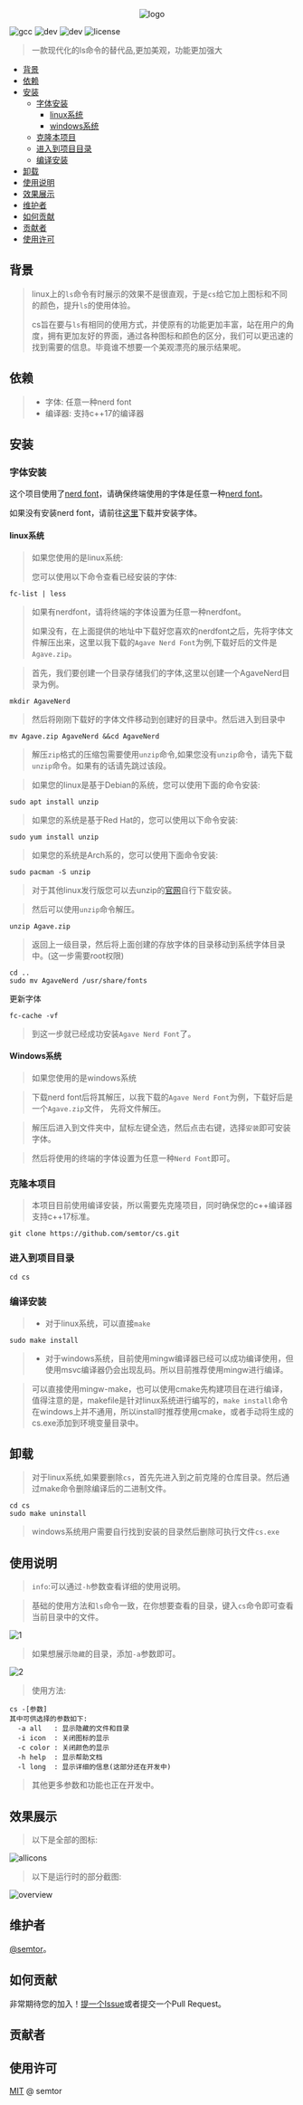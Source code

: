 <p style="text-align: center;">
  <img src="img/logo.png" alt="logo">
</p>

![gcc](https://img.shields.io/badge/gcc-12.2-green)
![dev](https://img.shields.io/badge/PRs-welcome-green)
![dev](https://img.shields.io/badge/status-developing-yellow)
![license](https://img.shields.io/bower/l/MI)
> 一款现代化的ls命令的替代品,更加美观，功能更加强大

- [背景](#背景)
- [依赖](#依赖)
- [安装](#安装)
  - [字体安装](#字体安装)
    - [linux系统](#linux系统)
    - [windows系统](#windows系统)
  - [克隆本项目](#克隆本项目)
  - [进入到项目目录](#进入到项目目录)
  - [编译安装](#编译安装)
- [卸载](#卸载)
- [使用说明](#使用说明)
- [效果展示](#效果展示)
- [维护者](#维护者)
- [如何贡献](#如何贡献)
- [贡献者](#贡献者)
- [使用许可](#使用许可)

## 背景
>linux上的`ls`命令有时展示的效果不是很直观，于是`cs`给它加上图标和不同的颜色，提升`ls`的使用体验。
>
>cs旨在要与`ls`有相同的使用方式，并使原有的功能更加丰富，站在用户的角度，拥有更加友好的界面，通过各种图标和颜色的区分，我们可以更迅速的找到需要的信息。毕竟谁不想要一个美观漂亮的展示结果呢。

## 依赖
> - 字体: 任意一种nerd font
> - 编译器: 支持c++17的编译器


## 安装
### 字体安装
这个项目使用了[nerd font](https://www.nerdfonts.com/)，请确保终端使用的字体是任意一种[nerd font](https://www.nerdfonts.com/)。

如果没有安装nerd font，请前往[这里](https://www.nerdfonts.com/)下载并安装字体。

#### linux系统
> 如果您使用的是linux系统:
>
> 您可以使用以下命令查看已经安装的字体:

```shell
fc-list | less
```

> 如果有nerdfont，请将终端的字体设置为任意一种nerdfont。
>
> 如果没有，在上面提供的地址中下载好您喜欢的nerdfont之后，先将字体文件解压出来，这里以我下载的`Agave Nerd Font`为例,下载好后的文件是`Agave.zip`。

> 首先，我们要创建一个目录存储我们的字体,这里以创建一个AgaveNerd目录为例。

```shell
mkdir AgaveNerd
```
> 然后将刚刚下载好的字体文件移动到创建好的目录中。然后进入到目录中
```shell
mv Agave.zip AgaveNerd &&cd AgaveNerd
```
> 解压`zip`格式的压缩包需要使用`unzip`命令,如果您没有`unzip`命令，请先下载`unzip`命令。如果有的话请先跳过该段。


> 如果您的linux是基于Debian的系统，您可以使用下面的命令安装:
```shell
sudo apt install unzip
```
> 如果您的系统是基于Red Hat的，您可以使用以下命令安装:
```shell
sudo yum install unzip
```
> 如果您的系统是Arch系的，您可以使用下面命令安装:
```shell
sudo pacman -S unzip
```
> 对于其他linux发行版您可以去unzip的[官网](https://infozip.sourceforge.net/)自行下载安装。

> 然后可以使用`unzip`命令解压。

```shell
unzip Agave.zip
```
> 返回上一级目录，然后将上面创建的存放字体的目录移动到系统字体目录中。(这一步需要root权限)
```shell
cd ..
sudo mv AgaveNerd /usr/share/fonts
```
更新字体
```shell
fc-cache -vf
```
> 到这一步就已经成功安装`Agave Nerd Font`了。


#### Windows系统
> 如果您使用的是windows系统

> 下载nerd font后将其解压，以我下载的`Agave Nerd Font`为例，下载好后是一个`Agave.zip`文件，
先将文件解压。

> 解压后进入到文件夹中，鼠标左键全选，然后点击右键，选择`安装`即可安装字体。

> 然后将使用的终端的字体设置为任意一种`Nerd Font`即可。

### 克隆本项目
> 本项目目前使用编译安装，所以需要先克隆项目，同时确保您的c++编译器支持c++17标准。

```shell
git clone https://github.com/semtor/cs.git
```
### 进入到项目目录

```shell
cd cs
```

### 编译安装

> - 对于linux系统，可以直接`make`
```shell
sudo make install
```
> - 对于windows系统，目前使用mingw编译器已经可以成功编译使用，但使用msvc编译器仍会出现乱码。所以目前推荐使用mingw进行编译。

> 可以直接使用mingw-make，也可以使用cmake先构建项目在进行编译，值得注意的是，makefile是针对linux系统进行编写的，`make install`命令在windows上并不通用，所以install时推荐使用cmake，或者手动将生成的cs.exe添加到环境变量目录中。

##  卸载
> 对于linux系统,如果要删除`cs`，首先先进入到之前克隆的仓库目录。然后通过make命令删除编译后的二进制文件。
```
cd cs
sudo make uninstall
```
> windows系统用户需要自行找到安装的目录然后删除可执行文件`cs.exe`
##  使用说明

> `info`:可以通过`-h`参数查看详细的使用说明。


> 基础的使用方法和`ls`命令一致，在你想要查看的目录，键入`cs`命令即可查看当前目录中的文件。

![1](img/1.png)

> 如果想展示`隐藏`的目录，添加`-a`参数即可。

![2](img/2.png)


> 使用方法:

```
cs -[参数]
其中可供选择的参数如下:
  -a all   : 显示隐藏的文件和目录
  -i icon  : 关闭图标的显示
  -c color : 关闭颜色的显示
  -h help  : 显示帮助文档
  -l long  : 显示详细的信息(这部分还在开发中)

```
> 其他更多参数和功能也正在开发中。
##  效果展示
> 以下是全部的图标:

![allicons](img/allicons.png)

> 以下是运行时的部分截图:

![overview](img/overview.png)

## 维护者
[@semtor](https://github.com/semtor)。

## 如何贡献

非常期待您的加入！[提一个Issue](https://github.com/semtor/cs/issues/new)或者提交一个Pull Request。

## 贡献者


## 使用许可
[MIT](LICENSE) @ semtor
